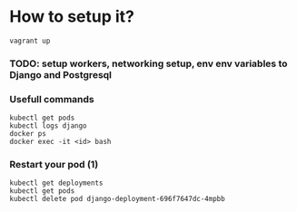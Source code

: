 # How to setup it?

```
vagrant up
```

### TODO: setup workers, networking setup, env env variables to Django and Postgresql


### Usefull commands
```
kubectl get pods
kubectl logs django
docker ps
docker exec -it <id> bash
```

### Restart your pod (1)
```
kubectl get deployments
kubectl get pods
kubectl delete pod django-deployment-696f7647dc-4mpbb
```
